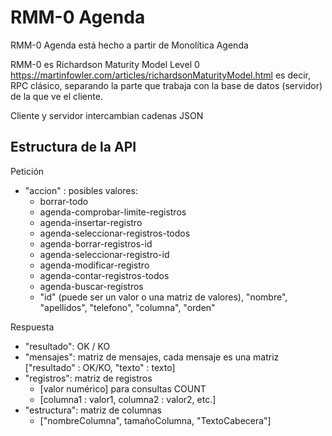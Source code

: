 ﻿# RMM-0 Agenda

RMM-0 Agenda está hecho a partir de Monolítica Agenda

RMM-0 es Richardson Maturity Model Level 0
https://martinfowler.com/articles/richardsonMaturityModel.html
es decir, RPC clásico, separando la parte que trabaja con la base de datos (servidor) de la que ve el cliente.

Cliente y servidor intercambian cadenas JSON

## Estructura de la API
Petición
* "accion" : posibles valores:
  * borrar-todo
  * agenda-comprobar-limite-registros
  * agenda-insertar-registro
  * agenda-seleccionar-registros-todos
  * agenda-borrar-registros-id
  * agenda-seleccionar-registro-id
  * agenda-modificar-registro
  * agenda-contar-registros-todos
  * agenda-buscar-registros
  * "id" (puede ser un valor o una matriz de valores), "nombre", "apellidos", "telefono", "columna", "orden"

Respuesta
* "resultado": OK / KO
* "mensajes": matriz de mensajes, cada mensaje es una matriz ["resultado" : OK/KO, "texto" : texto]
* "registros": matriz de registros
  * [valor numérico] para consultas COUNT
  * [columna1 : valor1, columna2 : valor2, etc.]
* "estructura": matriz de columnas
  * ["nombreColumna", tamañoColumna, "TextoCabecera"]
